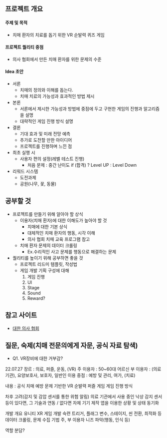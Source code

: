 ## 프로젝트 개요

#### 주제 및 목적
- 치매 환자의 치료를 돕기 위한 VR 순발력 퀴즈 게임

#### 프로젝트 퀄리티 중점
- 의사 협회에서 만든 치매 환자를 위한 문제의 수준

#### Idea 초안
- 서론
  - 치매의 정의와 이해를 돕는다.
  - 치매 치료의 가능성과 효과적인 방법 제시
- 본론
  - 서론에서 제시한 가능성과 방법에 중점에 두고 구현한 게임의 진행과 알고리즘을 설명
  - 대략적인 게임 진행 방식 설명
- 결론
  - 기대 효과 및 미래 전망 예측
  - 추가로 도전할 만한 아이디어
  - 프로젝트를 진행하며 느낀 점
- 최초 실행 시
  - 사용자 편의 설정(레벨 테스트 진행)
    - 처음 문제 : 중간 난이도 if (합격) ? Level UP : Level Down
- 리워드 시스템
  - 도전과제
  - 공원(나무, 꽃, 동물)

## 공부할 것
- 프로젝트를 만들기 위해 알아야 할 상식
  - 이용자(치매 환자)에 대한 이해도가 높아야 할 것
    - 치매에 대한 기본 상식
    - 대체적인 치매 환자의 행동, 시각 이해
    - 의사 협회 치매 교육 프로그램 참고
  - 치매 환자 문제의 데이터 크롤링
    - Ex.수리적인 사고 문제를 행동으로 해결하는 문제
- 퀄리티를 높이기 위해 공부하면 좋을 것
  - 프로젝트 리드미 템플릿, 작성법
  - 게임 개발 기획 구성에 대해
    1. 게임 진행
    2. UI
    3. Stage
    4. Sound
    5. Reward?


## 참고 사이트
- [대한 의사 협회](http://www.kma.org/)


## 질문, 숙제(치매 전문의에게 자문, 공식 자료  탐색)
- Q1. VR장비에 대한 거부감?


22.07.27
장르 : 의료, 퍼즐, 운동, (VR)
주 이용자 : 50~60대 어르신
부 이용자 : (의료기관), 요양보호사, 보호자, 일반인
이용 중점 : 예방 및 관리, 여가, (치료)

내용 : 공식 치매 예방 문제 기반한 VR 순발력 퍼즐 게임
게임 진행 방식


차후 고려(감지 및 감압 센서를 통한 위험 알림)
의료 기관에서 사용 중인 낙상 감지 센서 등이 있다면, 그 기술과 연동 / 없다면 자체 기기 제작
앱을 이용한 상황 및 상태 동기화


개발 개요
유니티 XR 게임 개발 숙련
트리거, 플래그 변수, 스테이지, 씬 전환, 최적화 등
데이터 크롤링, 문제 수집 기법
주, 부 이용자 니즈 파악(행동, 인식 등)


역할 분담?
